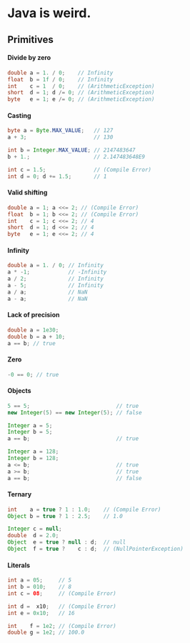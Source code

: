# Java is weird.

## Primitives

#### Divide by zero

```java
double a = 1. / 0;    // Infinity
float  b = 1f / 0;    // Infinity
int    c = 1  / 0;    // (ArithmeticException)
short  d = 1; d /= 0; // (ArithmeticException)
byte   e = 1; e /= 0; // (ArithmeticException)
```

#### Casting

```java
byte a = Byte.MAX_VALUE;   // 127
a + 3;                     // 130

int b = Integer.MAX_VALUE; // 2147483647
b + 1.;                    // 2.147483648E9

int c = 1.5;               // (Compile Error)
int d = 0; d += 1.5;       // 1
```

#### Valid shifting

```java
double a = 1; a <<= 2; // (Compile Error)
float  b = 1; b <<= 2; // (Compile Error)
int    c = 1; c <<= 2; // 4
short  d = 1; d <<= 2; // 4
byte   e = 1; e <<= 2; // 4
```

#### Infinity

```java
double a = 1. / 0; // Infinity
a * -1;            // -Infinity
a / 2;             // Infinity
a - 5;             // Infinity
a / a;             // NaN
a - a;             // NaN
```

#### Lack of precision

```java
double a = 1e30;
double b = a + 10;
a == b; // true
```

#### Zero

```java
-0 == 0; // true
```

#### Objects

```java
5 == 5;                           // true
new Integer(5) == new Integer(5); // false

Integer a = 5;
Integer b = 5;
a == b;                           // true

Integer a = 128;
Integer b = 128;
a <= b;                           // true
a >= b;                           // true
a == b;                           // false
```

#### Ternary

```java
int    a = true ? 1 : 1.0;    // (Compile Error)
Object b = true ? 1 : 2.5;    // 1.0

Integer c = null;
double  d = 2.0;
Object  e = true ? null : d;  // null
Object  f = true ?    c : d;  // (NullPointerException)
```

#### Literals

```java
int a = 05;     // 5
int b = 010;    // 8
int c = 08;     // (Compile Error)

int d =  x10;   // (Compile Error)
int e = 0x10;   // 16

int    f = 1e2; // (Compile Error)
double g = 1e2; // 100.0
```
